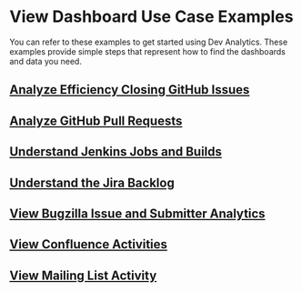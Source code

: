 # View Dashboard Use Case Examples

You can refer to these examples to get started using Dev Analytics. These examples provide simple steps that represent how to find the dashboards and data you need.

## ​[Analyze Efficiency Closing GitHub Issues](https://docs.linuxfoundation.org/docs/dev-analytics-getting-started/view-dashboard-use-case-examples/analyze-efficiency-closing-github-issues)​ <a id="analyze-efficiency-closing-github-issues"></a>

## ​[Analyze GitHub Pull Requests](https://docs.linuxfoundation.org/docs/dev-analytics-getting-started/view-dashboard-use-case-examples/analyze-github-pull-requests)​ <a id="analyze-github-pull-requests"></a>

## ​[Understand Jenkins Jobs and Builds](https://docs.linuxfoundation.org/docs/dev-analytics-getting-started/view-dashboard-use-case-examples/understand-jenkins-jobs-and-builds)​ <a id="understand-jenkins-jobs-and-builds"></a>

## ​[Understand the Jira Backlog](https://docs.linuxfoundation.org/docs/dev-analytics-getting-started/view-dashboard-use-case-examples/understand-the-jira-backlog)​ <a id="understand-the-jira-backlog"></a>

## ​[View Bugzilla Issue and Submitter Analytics](https://docs.linuxfoundation.org/docs/dev-analytics-getting-started/view-dashboard-use-case-examples/view-bugzilla-issue-and-submitter-analytics)​ <a id="view-bugzilla-issue-and-submitter-analytics"></a>

## ​[View Confluence Activities](https://docs.linuxfoundation.org/docs/dev-analytics-getting-started/view-dashboard-use-case-examples/view-confluence-activities)​ <a id="view-confluence-activities"></a>

## ​[View Mailing List Activity](https://docs.linuxfoundation.org/docs/dev-analytics-getting-started/view-dashboard-use-case-examples/view-mailing-list-activity)​ <a id="view-mailing-list-activity"></a>

